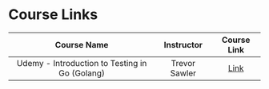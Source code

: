# Course Links

|            Course Name            | Instructor  |                          Course Link                          |
| :-------------------------------: | :---------: | :-----------------------------------------------------------: |
| Udemy - Introduction to Testing in Go (Golang) | Trevor Sawler | [Link](https://www.udemy.com/course/introduction-to-testing-in-go-golang/) |